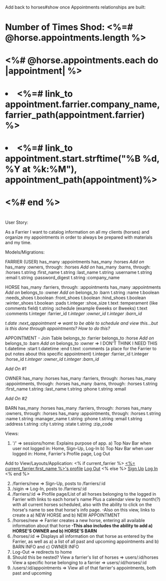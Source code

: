 Add back to horses#show once Appointments relationships are built: 

# <ul>
#   Number of Times Shod: <%=# @horse.appointments.length %>
#     <%# @horse.appointments.each do |appointment| %>
#     <li><%=# link_to appointment.farrier.company_name, farrier_path(appointment.farrier) %></li>
#     <li><%=# link_to appointment.start.strftime("%B %d, %Y at %k:%M"), appointment_path(appointment)%></li>
#   <%# end %>
# </ul>

User Story:

As a Farrier I want to catalog information on all my clients (horses) and organize my appointments in order to always be prepared with materials and my time.

Models/Migrations:

FARRIER (USER)
has_many :appointments
has_many :horses
*Add on* has_many :owners, through: :horses
*Add on* has_many :barns, through: :horses
t.string :first_name
t.string :last_name
t.string :username
t.string :email
t.string :password_digest
t.string :company_name

HORSE
has_many :farriers, through: :appointments
has_many :appointments
*Add on* belongs_to :owner
*Add on* belongs_to :barn
t.string :name
t.boolean :needs_shoes
t.boolean :front_shoes
t.boolean :hind_shoes
t.boolean :winter_shoes
t.boolean :pads
t.integer :shoe_size
t.text :temperament (like comments field)
t.string :schedule (example 6weeks or 8weeks)
t.text :comments
t.integer :farrier_id
*t.integer :owner_id*
*t.integer :barn_id*

*t.date :next_appointment => want to be able to schedule and view this...but is this done through appointments? How to do this?*

APPOINTMENT - Join Table
belongs_to :farrier
belongs_to :horse
*Add on* belongs_to :barn
*Add on* belongs_to :owner => I DON'T THINK I NEED THIS
t.datetime :start
t.datetime :end
t.text :comments (a place for the Farrier to put notes about this specific appointment)
t.integer :farrier_id
t.integer :horse_id
*t.integer :owner_id*
*t.integer :barn_id*

*Add On #1*

OWNER
has_many :horses
has_many :farriers, through: :horses
has_many :appointments, through: :horses
has_many :barns, through: :horses
t.string :first_name
t.string :last_name
t.string :phone
t.string :email

*Add On #2*

BARN
has_many :horses
has_many :farriers, through: :horses
has_many :owners, through: :horses
has_many :appointments, through: :horses
t.string :name
t.string :manager_name
t.string :phone
t.string :email
t.string :address
t.string :city
t.string :state
t.string :zip_code

Views:

1) '/' => sessions/home: Explains purpose of app.
  a) Top Nav Bar when user not logged in:
    Home, Sign-Up, Log-In
  b) Top Nav Bar when user logged in:
    Home, Farrier's Profile page, Log Out

Add to View/Layouts/Application:
<% if current_farrier %>
  <a class="navbar-brand" href="<%= farrier_path(current_farrier) %>"><%= current_farrier.first_name %>'s profile</a>
  <a class="navbar-brand" href="/logout">Log Out</a>
<% else %>
  <a class="navbar-brand" href="<%= new_farrier_path %>">Sign Up</a>
  <a class="navbar-brand" href="/login">Log In</a>
<% end %>

2) /farriers/new => Sign-Up, posts to /farriers/:id
3) /sigin => Log-In, posts to /farriers/:id
4) /farriers/:id => Profile page/List of all horses belonging to the logged in Farrier with links to each horse's name Plus a calendar view by month(?) with all current horses scheduled, also with the ability to click on the horse's name to see that horse's info page.
  -Also on this view, links to create a a) NEW HORSE and b) NEW APPOINTMENT
5) /horses/new => Farrier creates a new horse, entering all available information about that horse
  **-This also includes the ability to add a) HORSE'S OWNER and b) HORSE'S BARN**
6) /horses/:id => Displays all information on that horse as entered by the Farrier, as well as a) a list of all past and upcoming appointments and b) BARN INFO and c) OWNER INFO
7) Log-Out => redirects to home
8) Should this be nested?
  View a farrier's list of horses => users/:id/horses
  View a specific horse belonging to a farrier => users/:id/horses/:id
9) /users/:id/appointments => View all of that farrier's appointments, both past and upcoming